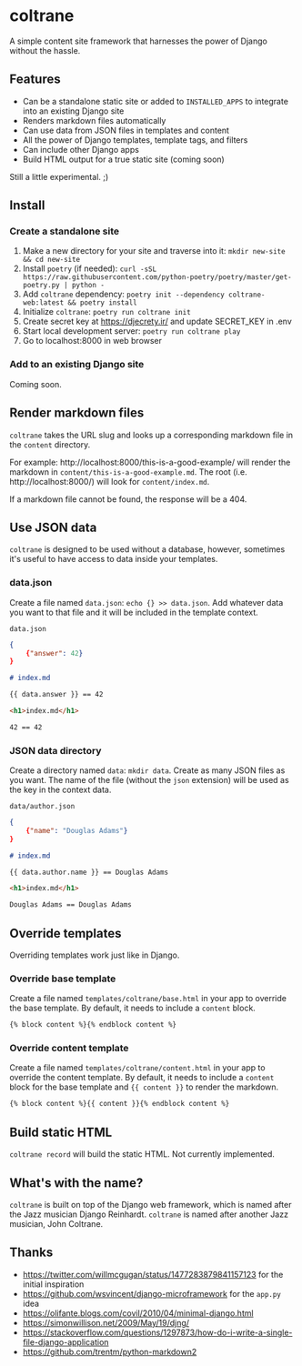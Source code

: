 # coltrane

A simple content site framework that harnesses the power of Django without the hassle.

## Features

- Can be a standalone static site or added to `INSTALLED_APPS` to integrate into an existing Django site
- Renders markdown files automatically
- Can use data from JSON files in templates and content
- All the power of Django templates, template tags, and filters
- Can include other Django apps
- Build HTML output for a true static site (coming soon)

Still a little experimental. ;)

## Install

### Create a standalone site

1. Make a new directory for your site and traverse into it: `mkdir new-site && cd new-site`
1. Install `poetry` (if needed): `curl -sSL https://raw.githubusercontent.com/python-poetry/poetry/master/get-poetry.py | python -`
1. Add `coltrane` dependency: `poetry init --dependency coltrane-web:latest && poetry install`
1. Initialize `coltrane`: `poetry run coltrane init`
1. Create secret key at https://djecrety.ir/ and update SECRET_KEY in .env
1. Start local development server: `poetry run coltrane play`
1. Go to localhost:8000 in web browser

### Add to an existing Django site

Coming soon.

## Render markdown files

`coltrane` takes the URL slug and looks up a corresponding markdown file in the `content` directory.

For example: http://localhost:8000/this-is-a-good-example/ will render the markdown in `content/this-is-a-good-example.md`. The root (i.e. http://localhost:8000/) will look for `content/index.md`.

If a markdown file cannot be found, the response will be a 404.

## Use JSON data

`coltrane` is designed to be used without a database, however, sometimes it's useful to have access to data inside your templates.

### data.json

Create a file named `data.json`: `echo {} >> data.json`. Add whatever data you want to that file and it will be included in the template context.

`data.json`

```JSON
{
    {"answer": 42}
}
```

```markdown
# index.md

{{ data.answer }} == 42
```

```html
<h1>index.md</h1>

42 == 42
```

### JSON data directory

Create a directory named `data`: `mkdir data`. Create as many JSON files as you want. The name of the file (without the `json` extension) will be used as the key in the context data.

`data/author.json`

```JSON
{
    {"name": "Douglas Adams"}
}
```

```markdown
# index.md

{{ data.author.name }} == Douglas Adams
```

```html
<h1>index.md</h1>

Douglas Adams == Douglas Adams
```

## Override templates

Overriding templates work just like in Django.

### Override base template

Create a file named `templates/coltrane/base.html` in your app to override the base template. By default, it needs to include a `content` block.

```html
{% block content %}{% endblock content %}
```

### Override content template

Create a file named `templates/coltrane/content.html` in your app to override the content template. By default, it needs to include a `content` block for the base template and `{{ content }}` to render the markdown.

```html
{% block content %}{{ content }}{% endblock content %}
```

## Build static HTML

`coltrane record` will build the static HTML. Not currently implemented.

## What's with the name?

`coltrane` is built on top of the Django web framework, which is named after the Jazz musician Django Reinhardt. `coltrane` is named after another Jazz musician, John Coltrane.

## Thanks

- https://twitter.com/willmcgugan/status/1477283879841157123 for the initial inspiration
- https://github.com/wsvincent/django-microframework for the `app.py` idea
- https://olifante.blogs.com/covil/2010/04/minimal-django.html
- https://simonwillison.net/2009/May/19/djng/
- https://stackoverflow.com/questions/1297873/how-do-i-write-a-single-file-django-application
- https://github.com/trentm/python-markdown2
